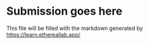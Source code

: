 # Submission goes here
This file will be filled with the markdown generated by https://learn.ethereallab.app/